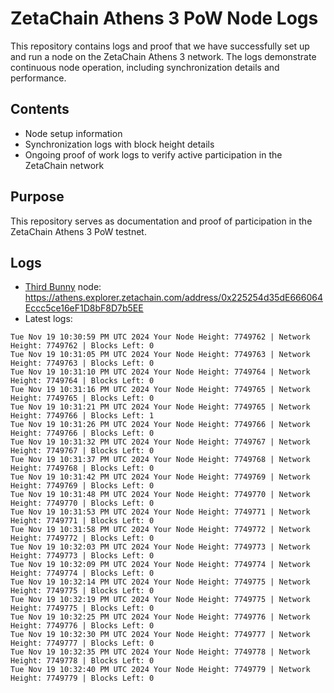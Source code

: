 # ZetaChain Athens 3 PoW Node Logs
This repository contains logs and proof that we have successfully set up and run a node on the ZetaChain Athens 3 network. The logs demonstrate continuous node operation, including synchronization details and performance.

## Contents
- Node setup information
- Synchronization logs with block height details
- Ongoing proof of work logs to verify active participation in the ZetaChain network

## Purpose
This repository serves as documentation and proof of participation in the ZetaChain Athens 3 PoW testnet.

## Logs

- [Third Bunny](https://thirdbunny.xyz/) node: https://athens.explorer.zetachain.com/address/0x225254d35dE666064Eccc5ce16eF1D8bF8D7b5EE
- Latest logs:
```
Tue Nov 19 10:30:59 PM UTC 2024 Your Node Height: 7749762 | Network Height: 7749762 | Blocks Left: 0
Tue Nov 19 10:31:05 PM UTC 2024 Your Node Height: 7749763 | Network Height: 7749763 | Blocks Left: 0
Tue Nov 19 10:31:10 PM UTC 2024 Your Node Height: 7749764 | Network Height: 7749764 | Blocks Left: 0
Tue Nov 19 10:31:16 PM UTC 2024 Your Node Height: 7749765 | Network Height: 7749765 | Blocks Left: 0
Tue Nov 19 10:31:21 PM UTC 2024 Your Node Height: 7749765 | Network Height: 7749766 | Blocks Left: 1
Tue Nov 19 10:31:26 PM UTC 2024 Your Node Height: 7749766 | Network Height: 7749766 | Blocks Left: 0
Tue Nov 19 10:31:32 PM UTC 2024 Your Node Height: 7749767 | Network Height: 7749767 | Blocks Left: 0
Tue Nov 19 10:31:37 PM UTC 2024 Your Node Height: 7749768 | Network Height: 7749768 | Blocks Left: 0
Tue Nov 19 10:31:42 PM UTC 2024 Your Node Height: 7749769 | Network Height: 7749769 | Blocks Left: 0
Tue Nov 19 10:31:48 PM UTC 2024 Your Node Height: 7749770 | Network Height: 7749770 | Blocks Left: 0
Tue Nov 19 10:31:53 PM UTC 2024 Your Node Height: 7749771 | Network Height: 7749771 | Blocks Left: 0
Tue Nov 19 10:31:58 PM UTC 2024 Your Node Height: 7749772 | Network Height: 7749772 | Blocks Left: 0
Tue Nov 19 10:32:03 PM UTC 2024 Your Node Height: 7749773 | Network Height: 7749773 | Blocks Left: 0
Tue Nov 19 10:32:09 PM UTC 2024 Your Node Height: 7749774 | Network Height: 7749774 | Blocks Left: 0
Tue Nov 19 10:32:14 PM UTC 2024 Your Node Height: 7749775 | Network Height: 7749775 | Blocks Left: 0
Tue Nov 19 10:32:19 PM UTC 2024 Your Node Height: 7749775 | Network Height: 7749775 | Blocks Left: 0
Tue Nov 19 10:32:25 PM UTC 2024 Your Node Height: 7749776 | Network Height: 7749776 | Blocks Left: 0
Tue Nov 19 10:32:30 PM UTC 2024 Your Node Height: 7749777 | Network Height: 7749777 | Blocks Left: 0
Tue Nov 19 10:32:35 PM UTC 2024 Your Node Height: 7749778 | Network Height: 7749778 | Blocks Left: 0
Tue Nov 19 10:32:40 PM UTC 2024 Your Node Height: 7749779 | Network Height: 7749779 | Blocks Left: 0
```
